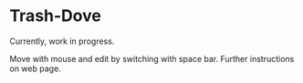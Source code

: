 # Trash-Dove

Currently, work in progress.

Move with mouse and edit by switching with space bar.
Further instructions on web page.
